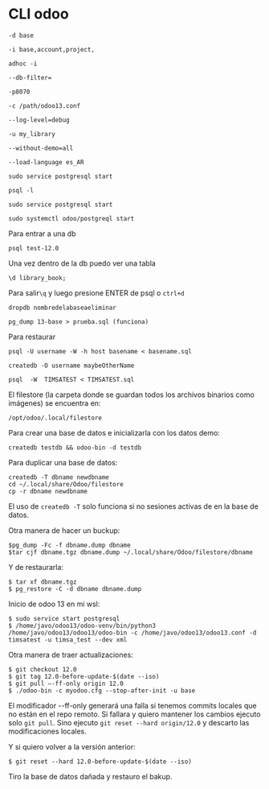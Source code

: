 # CLI odoo

``-d base ``

``-i base,account,project, ``

``adhoc -i ``

``--db-filter=``

``-p8070``

``-c /path/odoo13.conf``

``--log-level=debug``

``-u my_library ``

``--without-demo=all ``

``--load-language es_AR``

``sudo service postgresql start``

``psql -l``

``sudo service postgresql start``

``sudo systemctl odoo/postgreql start``

Para entrar a una db

``psql test-12.0``

Una vez dentro de la db puedo ver una tabla

``\d library_book;``

Para salir``\q`` y luego presione ENTER  de psql o ``ctrl+d``

``dropdb nombredelabaseaeliminar``

``pg_dump 13-base > prueba.sql (funciona)``

Para restaurar

``psql -U username -W -h host basename < basename.sql``

``createdb -O username maybeOtherName``

``psql  -W  TIMSATEST < TIMSATEST.sql``

El filestore (la carpeta donde se guardan todos los archivos binarios como imágenes) se encuentra en:

``/opt/odoo/.local/filestore``

Para crear una base de datos e inicializarla con los datos demo:

``createdb testdb && odoo-bin -d testdb``

Para duplicar una base de datos:
~~~
createdb -T dbname newdbname
cd ~/.local/share/Odoo/filestore
cp -r dbname newdbname
~~~

El uso de ``createdb -T`` solo funciona si no sesiones activas de en la base de datos.

Otra manera de hacer un buckup:
~~~
$pg_dump -Fc -f dbname.dump dbname
$tar cjf dbname.tgz dbname.dump ~/.local/share/Odoo/filestore/dbname
~~~
Y de restaurarla:
~~~
$ tar xf dbname.tgz
$ pg_restore -C -d dbname dbname.dump
~~~
Inicio de odoo 13 en mi wsl:

~~~
$ sudo service start postgresql
$ /home/javo/odoo13/odoo-venv/bin/python3 /home/javo/odoo13/odoo13/odoo-bin -c /home/javo/odoo13/odoo13.conf -d timsatest -u timsa_test --dev xml
~~~

Otra manera de traer actualizaciones:

~~~
$ git checkout 12.0
$ git tag 12.0-before-update-$(date --iso)
$ git pull –-ff-only origin 12.0
$ ./odoo-bin -c myodoo.cfg --stop-after-init -u base
~~~

El modificador --ff-only generará una falla si tenemos commits locales que no están en el repo remoto. Si fallara y quiero mantener los cambios ejecuto solo ``git pull``. Sino ejecuto ``git reset
--hard origin/12.0`` y descarto las modificaciones locales.

Y si quiero volver a la versión anterior:
~~~
$ git reset --hard 12.0-before-update-$(date --iso)
~~~

Tiro la base de datos dañada y restauro el bakup.
